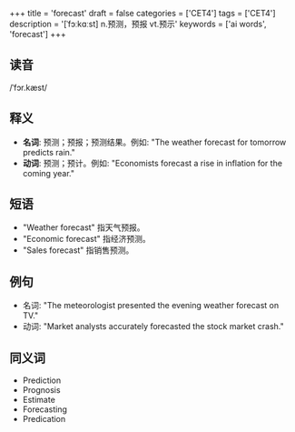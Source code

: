 +++
title = 'forecast'
draft = false
categories = ['CET4']
tags = ['CET4']
description = '[ˈfɔːkɑːst] n.预测，预报 vt.预示'
keywords = ['ai words', 'forecast']
+++

## 读音
/ˈfɔr.kæst/

## 释义
- **名词**: 预测；预报；预测结果。例如: "The weather forecast for tomorrow predicts rain."
- **动词**: 预测；预计。例如: "Economists forecast a rise in inflation for the coming year."

## 短语
- "Weather forecast" 指天气预报。
- "Economic forecast" 指经济预测。
- "Sales forecast" 指销售预测。

## 例句
- 名词: "The meteorologist presented the evening weather forecast on TV."
- 动词: "Market analysts accurately forecasted the stock market crash."

## 同义词
- Prediction
- Prognosis
- Estimate
- Forecasting
- Predication
